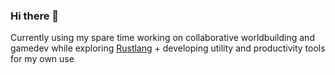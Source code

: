 ### Hi there 👋
Currently using my spare time working on collaborative worldbuilding and gamedev while exploring [Rustlang](https://www.rust-lang.org/) + developing utility and productivity tools for my own use  
